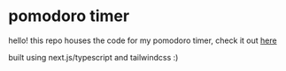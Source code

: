 # pomodoro timer

hello! this repo houses the code for my pomodoro timer, check it out [here](https://pomodoro.bnguyen.ca)

built using next.js/typescript and tailwindcss :)
